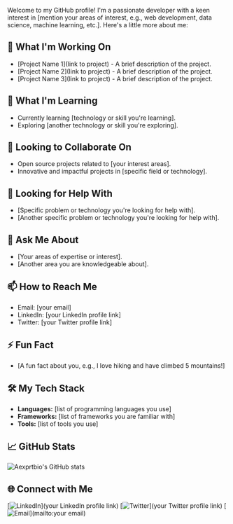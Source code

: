 
Welcome to my GitHub profile! I'm a passionate developer with a keen interest in [mention your areas of interest, e.g., web development, data science, machine learning, etc.]. Here's a little more about me:

## 🔭 What I'm Working On

- [Project Name 1](link to project) - A brief description of the project.
- [Project Name 2](link to project) - A brief description of the project.
- [Project Name 3](link to project) - A brief description of the project.

## 🌱 What I'm Learning

- Currently learning [technology or skill you're learning].
- Exploring [another technology or skill you're exploring].

## 👯 Looking to Collaborate On

- Open source projects related to [your interest areas].
- Innovative and impactful projects in [specific field or technology].

## 🤔 Looking for Help With

- [Specific problem or technology you're looking for help with].
- [Another specific problem or technology you're looking for help with].

## 💬 Ask Me About

- [Your areas of expertise or interest].
- [Another area you are knowledgeable about].

## 📫 How to Reach Me

- Email: [your email]
- LinkedIn: [your LinkedIn profile link]
- Twitter: [your Twitter profile link]

## ⚡ Fun Fact

- [A fun fact about you, e.g., I love hiking and have climbed 5 mountains!]

## 🛠️ My Tech Stack

- **Languages:** [list of programming languages you use]
- **Frameworks:** [list of frameworks you are familiar with]
- **Tools:** [list of tools you use]

## 📈 GitHub Stats

![Aexprtbio's GitHub stats](https://github-readme-stats.vercel.app/api?username=Aexprtbio&show_icons=true&theme=radical)

## 🌐 Connect with Me

[![LinkedIn](https://img.shields.io/badge/LinkedIn-blue?style=flat&logo=linkedin&logoColor=white)](your LinkedIn profile link)
[![Twitter](https://img.shields.io/badge/Twitter-blue?style=flat&logo=twitter&logoColor=white)](your Twitter profile link)
[![Email](https://img.shields.io/badge/Email-blue?style=flat&logo=gmail&logoColor=white)](mailto:your email)
